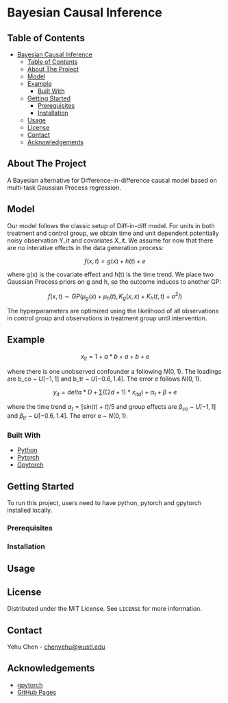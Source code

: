 # Bayesian Causal Inference

<!-- TABLE OF CONTENTS -->
## Table of Contents

- [Bayesian Causal Inference](#bayesian-causal-inference)
  - [Table of Contents](#table-of-contents)
  - [About The Project](#about-the-project)
  - [Model](#model)
  - [Example](#example)
    - [Built With](#built-with)
  - [Getting Started](#getting-started)
    - [Prerequisites](#prerequisites)
    - [Installation](#installation)
  - [Usage](#usage)
  - [License](#license)
  - [Contact](#contact)
  - [Acknowledgements](#acknowledgements)



<!-- ABOUT THE PROJECT -->
## About The Project

A Bayesian alternative for Difference-in-difference causal model based on multi-task Gaussian Process regression.

## Model

Our model follows the classic setup of Diff-in-diff model. For units in both treatment and control group, we obtain time and unit dependent potentially noisy observation Y_it and covariates X_it. We assume for now that there are no interative effects in the data generation process:

$$
f(x,t) = g(x) + h(t) + e
$$

where g(x) is the covariate effect and h(t) is the time trend. We place two Gaussian Process priors on g and h, so the outcome induces to another GP:

$$
f(x,t) \sim GP(\mu_g(x)+\mu_h(t), K_g(x,x)+K_h(t,t)+\sigma^2 I)
$$

The hyperparameters are optimized using the likelihood of all observations in control group and observations in treatment group until intervention.

## Example

$$
x_{it}=1+a*b+a+b+e
$$

where there is one unobserved confounder a following $N(0,1)$. The loadings are b_co ~ $U[-1,1]$ and b_tr ~ $U[-0.6, 1.4]$. The error e follows $N(0,1)$.

$$
y_{it} = delta*D + \sum((2d+1)*x_{itd}) + \alpha_t + \beta + e
$$

where the time trend $\alpha_t = [sin(t) + t]/5$ and group effects are $\beta_{co}$ ~ $U[-1,1]$ and $\beta_{tr}$ ~ $U[-0.6, 1.4]$. The error e ~ $N(0, 1)$.

### Built With
* [Python](https://www.python.org)
* [Pytorch](https://pytorch.org/)
* [Gpytorch](https://gpytorch.ai)
  

<!-- GETTING STARTED -->
## Getting Started

To run this project, users need to have python, pytorch and gpytorch installed locally.

### Prerequisites


### Installation


<!-- USAGE EXAMPLES -->
## Usage



<!-- LICENSE -->
## License

Distributed under the MIT License. See `LICENSE` for more information.


<!-- CONTACT -->
## Contact

Yehu Chen - chenyehu@wustl.edu


<!-- ACKNOWLEDGEMENTS -->
## Acknowledgements
* [gpytorch](https://gpytorch.ai)
* [GitHub Pages](https://pages.github.com)


